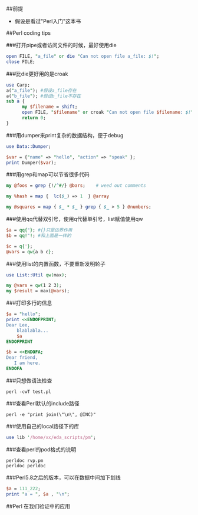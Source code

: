##前提
* 假设是看过"Perl入门"这本书

##Perl coding tips

###打开pipe或者访问文件的时候，最好使用die

```perl
open FILE, "a_file" or die "Can not open file a_file: $!";
close FILE;
```

###比die更好用的是croak

```perl
use Carp;
a("a_file"); #假设a_file存在
a("b_file"); #假设b_file不存在
sub a {
      my $filename = shift;
      open FILE, "$filename" or croak "Can not open file $filename: $!";
      return 0;
}
```

###用dumper来print复杂的数据结构，便于debug

```perl
use Data::Dumper;

$var = {"name" => "hello", "action" => "speak" };
print Dumper($var);
```
###用grep和map可以节省很多代码

```perl
my @foos = grep {!/^#/} @bars;    # weed out comments

my %hash = map {  lc($_) => 1  } @array

my @squares = map { $_ * $_ } grep { $_ > 5 } @numbers;
```

###使用qq代替双引号，使用q代替单引号，list赋值使用qw

```perl
$a = qq{"}; #{}只是边界作用
$b = qq!"!; #和上面是一样的

$c = q{'};
@vars = qw{a b c};
```

###使用list的内置函数，不要重新发明轮子

```perl
use List::Util qw(max);

my @vars = qw(1 2 3);
my $result = max(@vars);
```

###打印多行的信息

```perl
$a = "hello";
print <<ENDOFPRINT;
Dear Lee,
    blablabla...
    $a
ENDOFPRINT

$b = <<ENDOFA;
Dear friend,
   I am here.
ENDOFA
```

###只想做语法检查

```shell
perl -cwT test.pl
```

###查看Perl默认的include路径

```shell
perl -e "print join(\"\n\", @INC)"
```

###使用自己的local路径下的库

```perl
use lib '/home/xx/eda_scripts/pm';
```
###查看perl的pod格式的说明

```shell
perldoc rvp.pm
perldoc perldoc
```

###Perl5.8之后的版本，可以在数据中间加下划线

```perl
$a = 111_222;
print "a = ", $a , "\n";
```

##Perl 在我们验证中的应用
